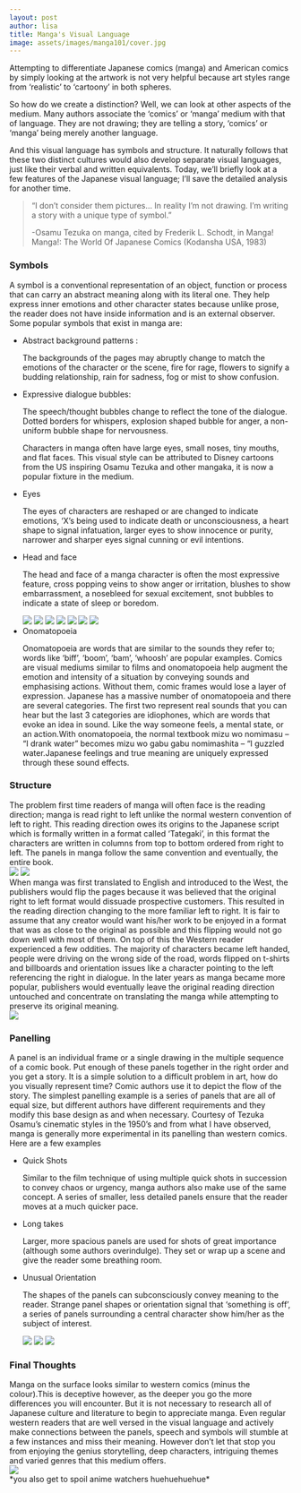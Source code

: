 ```yaml
---
layout: post
author: lisa
title: Manga's Visual Language
image: assets/images/manga101/cover.jpg
---
```

Attempting to differentiate Japanese comics (manga) and American comics by simply looking at the artwork is not very helpful because art styles range from ‘realistic’ to ‘cartoony’ in both spheres. 

So how do we create a distinction? Well, we can look at other aspects of the medium. Many authors associate the ‘comics’ or ‘manga’ medium with that of language. They are not drawing; they are telling a story, ‘comics’ or ‘manga’ being merely another language.

And this visual language has symbols and structure. It naturally follows that these two distinct cultures would also develop separate visual languages, just like their verbal and written equivalents. Today, we’ll briefly look at a few features of the Japanese visual language; I’ll save the detailed analysis for another time.

<blockquote> 
    <p>“I don’t consider them pictures… In reality I’m not drawing. I’m writing a story with a unique type of symbol.”</p>
    <p>-Osamu Tezuka  on manga, cited by Frederik L. Schodt, in Manga! Manga!: The World Of Japanese Comics (Kodansha USA, 1983)</p>
</blockquote>
<h3>Symbols</h3>
A symbol is a conventional representation of an object, function or process that can carry an abstract meaning along with its literal one. They help express inner emotions and other character states because unlike prose, the reader does not have inside information and is an external observer. Some popular symbols that exist in manga are: 

<ul>
    <li>Abstract background patterns :</li>
    <p>The backgrounds of the pages may abruptly change to match the emotions of the character or the scene, fire for rage, flowers to signify a budding relationship, rain for sadness, fog or mist to show confusion.</p>
    <li> Expressive dialogue bubbles:</li>
    <p>The speech/thought bubbles change to reflect the tone of the dialogue. Dotted borders for whispers, explosion shaped bubble for anger, a non-uniform bubble shape for nervousness.</p>
    <p>Characters in manga often have large eyes, small noses, tiny mouths, and flat faces. This visual style can be attributed to Disney cartoons from the US inspiring Osamu Tezuka and other mangaka, it is now a popular fixture in the medium.</p>
    <li>Eyes</li>
    <p>The eyes of characters are reshaped or are changed to indicate emotions, ‘X’s being used to indicate death or unconsciousness, a heart shape to signal infatuation, larger eyes to show innocence or purity, narrower and sharper eyes signal cunning or evil intentions.<p>
    <li>Head and face</li>
    <p>The head and face of a manga character is often the most expressive feature, cross popping veins to show anger or irritation, blushes to show embarrassment, a nosebleed for sexual excitement, snot bubbles to indicate a state of sleep or boredom.</p>
    <div class='gallery'>
        <img class='post_image' src='../../../assets/images/manga101/flowers.jpg'/> 
        <img class='post_image'  src='../../../assets/images/manga101/rain.jpg'/> 
        <img class='post_image'   src='../../../assets/images/manga101/excitement.jpg'/> 
        <img class='post_image'   src='../../../assets/images/manga101/nervous.jpg'/>
        <img class='post_image'   src='../../../assets/images/manga101/innocence.jpg'/> 
        <img class='post_image'   src='../../../assets/images/manga101/evil.png'/>  
        <img class='post_image'   src='../../../assets/images/manga101/nosebleed.jpg'/> 
    </div>
    <li>Onomatopoeia</li>
    <p>Onomatopoeia are words that are similar to the sounds they refer to; words like ‘biff’, ‘boom’, ‘bam’,  ‘whoosh’ are popular examples. Comics are visual mediums similar to films and onomatopoeia help augment the emotion and intensity of a situation by conveying sounds and emphasising actions. Without them, comic frames would lose a layer of expression. 
    Japanese has a massive number of onomatopoeia and there are several categories. The first two represent real sounds that you can hear but the last 3 categories are idiophones, which are words that evoke an idea in sound. Like the way someone feels, a mental state, or an action.With onomatopoeia, the normal textbook mizu wo nomimasu – “I drank water” becomes mizu wo gabu gabu nomimashita – “I guzzled water.Japanese feelings and true meaning are uniquely expressed through these sound effects.</p>
</ul>



<h3>Structure</h3>
The problem first time readers of manga will often face is the reading direction; manga is read right to left unlike the normal western convention of left to right. This reading direction owes its origins to the Japanese script which is formally written in a format called ‘Tategaki’, in this format the characters are written in columns from top to bottom ordered from right to left. The panels in manga follow the same convention and eventually, the entire book.
<div class='gallery'>
    <img class='post_image'  src='../../../assets/images/manga101/topdown.jpg'/>
    <img class='post_image'  src='../../../assets/images/manga101/tategaki.jpeg'/> 
</div>
When manga was first translated to English and introduced to the West, the publishers would flip the pages because it was believed that the original right to left format would dissuade prospective customers. This resulted in the reading direction changing to the more familiar left to right. It is fair to assume that any creator would want his/her work to be enjoyed in a format that was as close to the original as possible and this flipping would not go down well with most of them. On top of this the Western reader experienced a few oddities. The majority of characters became left handed, people were driving on the wrong side of the road, words flipped on t-shirts and billboards and orientation issues like a character pointing to the left referencing the right in dialogue. In the later years as manga became more popular, publishers would eventually leave the original reading direction untouched and concentrate on translating the manga while attempting to preserve its original meaning. 
<div class='gallery'>
    <img class='post_image'  src='../../../assets/images/manga101/flipped.jpg'/>
</div>

<h3>Panelling</h3>
A panel is an individual frame or a single drawing in the multiple sequence of a comic book. Put enough of these panels together in the right order and you get a story.  It is a simple solution to a difficult problem in art, how do you visually represent time? Comic authors use it to depict the flow of the story. The simplest panelling example is a series of panels that are all of equal size, but different authors have different requirements and they modify this base design as and when necessary. Courtesy of Tezuka Osamu’s cinematic styles in the 1950’s and from what I have observed, manga is generally more experimental in its panelling than western comics. Here are a few examples
<ul>
    <li>Quick Shots</li>
    <p>Similar to the film technique of using multiple quick shots in succession to convey chaos or urgency, manga authors also make use of the same concept. A series of smaller, less detailed panels ensure that the reader moves at a much quicker pace. </p>
    <li>Long takes</li>
    <p>Larger, more spacious panels are used for shots of great importance (although some authors overindulge). They set or wrap up a scene and give the reader some breathing room. </p>
    <li>Unusual Orientation</li>
    <p>The shapes of the panels can subconsciously convey meaning to the reader. Strange panel shapes or orientation signal that ‘something is off’, a series of panels surrounding a central character show him/her as the subject of interest. </p>
    <div class='gallery'>
        <img class='post_image'  src='../../../assets/images/manga101/speed.jpg'/>
        <img class='post_image'  src='../../../assets/images/manga101/longshot.jpg'/>
        <img class='post_image'  src='../../../assets/images/manga101/focus.jpg'/>
    </div>
</ul>

<h3>Final Thoughts</h3>
Manga on the surface looks similar to western comics (minus the colour).This is deceptive however, as the deeper you go the more differences you will encounter. But it is not necessary to research all of Japanese culture and literature to begin to appreciate manga. Even regular western readers that are well versed in the visual language and actively make connections between the panels, speech and symbols will stumble at a few instances and miss their meaning. However don’t let that stop you from enjoying the genius storytelling, deep characters, intriguing themes and varied genres that this medium offers. 
<div class='gallery'>
    <img class='post_image' id="post_image"src='../../../assets/images/manga101/basement.jpg'/>
</div>
*you also get to spoil anime watchers huehuehuehue*
    